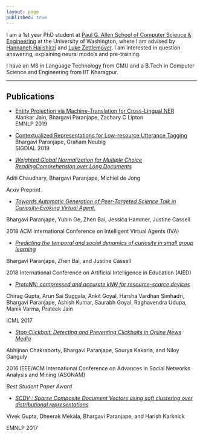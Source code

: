 ```yaml
---
layout: page
published: true
---
```


I am a 1st year PhD student at [Paul G. Allen School of Computer Science & Engineering](https://www.cs.washington.edu/) at the University of Washington, where I am advised by [Hannaneh Hajishirzi](https://homes.cs.washington.edu/~hannaneh/) and [Luke Zettlemoyer](https://www.cs.washington.edu/people/faculty/lsz). I am interested in question answering, explaining neural models and pre-training. 

I have an MS in Language Technology from CMU and a B.Tech in Computer Science and Engineering from IIT Kharagpur.


---

## Publications

- [Entity Projection via Machine-Translation for Cross-Lingual NER](https://arxiv.org/pdf/1909.05356.pdf) <br />
Alankar Jain, Bhargavi Paranjape, Zachary C Lipton <br />
EMNLP 2019

- [Contextualized Representations for Low-resource Utterance Tagging](https://www.aclweb.org/anthology/W19-5909/) <br />
Bhargavi Paranjape, Graham Neubig <br />
SIGDIAL 2019

- *[Weighted Global Normalization for Multiple Choice ReadingComprehension over Long Documents](https://arxiv.org/pdf/1812.02253.pdf)*

Aditi Chaudhary, Bhargavi Paranjape, Michiel de Jong

Arxiv Preprint

- *[Towards Automatic Generation of Peer-Targeted Science Talk in Curiosity-Evoking Virtual Agent.](https://zhenbai.io/wp-content/uploads/2018/10/IVA_2018_Camera_Ready.pdf)*

Bhargavi Paranjape, Yubin Ge, Zhen Bai, Jessica Hammer, Justine Cassell

2018 ACM International Conference on Intelligent Virtual Agents (IVA)

- *[Predicting the temporal and social dynamics of curiosity in small group learning](https://zhenbai.io/wp-content/uploads/2018/08/aied-2018-camera.pdf)*

Bhargavi Paranjape, Zhen Bai, and Justine Cassell

2018 International Conference on Artificial Intelligence in Education (AIED)

- *[ProtoNN: compressed and accurate kNN for resource-scarce devices](http://proceedings.mlr.press/v70/gupta17a/gupta17a.pdf)*

Chirag Gupta, Arun Sai Suggala, Ankit Goyal, Harsha Vardhan Simhadri, Bhargavi Paranjape, Ashish Kumar, Saurabh Goyal, Raghavendra Udupa, Manik Varma, Prateek Jain

ICML 2017

- *[Stop Clickbait: Detecting and Preventing Clickbaits in Online News Media](https://bhargaviparanjape.github.io/documents/ASONAM2016.pdf)*

Abhijnan Chakraborty, Bhargavi Paranjape, Sourya Kakarla, and Niloy Ganguly

2016 IEEE/ACM International Conference on Advances in Social Networks Analysis and Mining (ASONAM)

*Best Student Paper Award*

- *[SCDV : Sparse Composite Document Vectors using soft clustering over distributional representations](https://arxiv.org/pdf/1612.06778.pdf)*

Vivek Gupta, Dheerak Mekala, Bhargavi Paranjape, and Harish Karknick

EMNLP 2017
